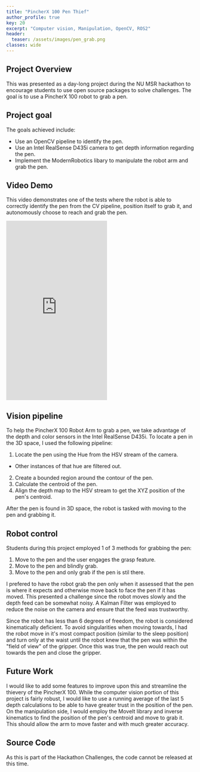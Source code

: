 ```yaml
---
title: "PincherX 100 Pen Thief"
author_profile: true
key: 20
excerpt: "Computer vision, Manipulation, OpenCV, ROS2"
header:
  teaser: /assets/images/pen_grab.png
classes: wide
---
```


## Project Overview
This was presented as a day-long project during the NU MSR hackathon to encourage students to use open source packages to solve challenges. The goal is to use a PincherX 100 robot to grab a pen.

## Project goal
The goals achieved include:
- Use an OpenCV pipeline to identify the pen.
- Use an Intel RealSense D435i camera to get depth information regarding the pen.
- Implement the ModernRobotics libary to manipulate the robot arm and grab the pen.

## Video Demo
This video demonstrates one of the tests where the robot is able to correctly identify the pen from the CV pipeline, position itself to grab it, and autonomously choose to reach and grab the pen.
<iframe width="270" height="480" src="https://www.youtube.com/embed/8R_yO4_NEuI" title="PincherX 100 Pen Grabber" frameborder="0" allow="accelerometer; autoplay; clipboard-write; encrypted-media; gyroscope; picture-in-picture; web-share" allowfullscreen></iframe>

## Vision pipeline
To help the PincherX 100 Robot Arm to grab a pen, we take advantage 
of the depth and color sensors in the Intel RealSense D435i. 
To locate a pen in the 3D space, I used the following pipeline:
1. Locate the pen using the Hue from the HSV stream of the camera.
  - Other instances of that hue are filtered out.
2. Create a bounded region around the contour of the pen.
3. Calculate the centroid of the pen.
4. Align the depth map to the HSV stream to get the XYZ position of the pen's centroid.
 
After the pen is found in 3D space, the  robot is tasked with moving to the pen and grabbing it. 

## Robot control
Students during this project employed 1 of 3 methods for grabbing the pen:
1. Move to the pen and the user engages the grasp feature.
2. Move to the pen and blindly grab.
3. Move to the pen and only grab if the pen is stil there.

I prefered to have the robot grab the pen only when it assessed that the pen is where it expects and otherwise move back to face the pen if it has moved. This presented a challenge since the robot moves slowly and the depth feed can be somewhat noisy. A Kalman Filter was employed to reduce the noise on the camera and ensure that the feed was trustworthy. 

Since the robot has less than 6 degrees of freedom, the robot is considered kinematically deficient. To avoid singularities when moving towards, I had the robot move in it's most compact position (similar to the sleep position) and turn only at the waist until the robot knew that the pen was within the "field of view" of the gripper. Once this was true, the pen would reach out towards the pen and close the gripper.

## Future Work
I would like to add some features to improve upon this and streamline the thievery of the PincherX 100. While the computer vision portion of this project is fairly robust, I would like to use a running average of the last 5 depth calculations to be able to have greater trust in the position of the pen. On the manipulation side, I would employ the MoveIt library and inverse kinematics to find the position of the pen's centroid and move to grab it. This should allow the arm to move faster and with much greater accuracy.

## Source Code
As this is part of the Hackathon Challenges, the code cannot be released at this time.
